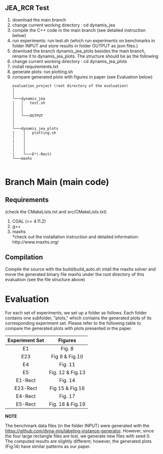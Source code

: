 ## JEA_RCR Test
<ol>
<li>download the main branch </li>
<li>change current working directory : cd dynamis_jea </li>
<li>compile the C++ code in the main branch (see detailed instruction below) </li>
<li>run experiments: run test.sh (which run experiments on benchmarks in folder INPUT and store results in folder OUTPUT as json files.)</li>
<li>download the branch dynamis_jea_plots besides the main branch, rename it to dynamis_jea_plots. The structure should be as the following</li>
<li>change current working directory : cd dynamis_jea_plots </li>
<li> install requirements.txt</li>
<li>generate plots: run plotting.sh</li>
<li>compare generated plots with figures in paper (see Evaluation below)</li>

```
evaluation_project (root directory of the evaluation)
│     
│
└───dynamis_jea 
│   │   test.sh
│   │  
│   │
│   └───OUTPUT
│    
│   
└───dynamis_jea_plots    
|    │   plotting.sh          
|    │    
|    │
|    │
|    │     
|    └───E*(-Rect)
└───maxhs   
 

```  


  

</ol>

# Branch Main (main code)

## Requirements 
(check the CMakeLists.txt and src/CMakeLists.txt)
<ol>
<li>CGAL (>= 4.11.2)</li>
<li>  g++ </li>
<li> maxhs  </li>  *check out the installation instruction and detailed information: http://www.maxhs.org/
</ol>

## Compilation
Compile the source with the build/build_auto.sh
intall the maxhs solver and move the generated binary file maxhs under the root directory of this evaluation (see the file structure above)



# Evaluation
For each set of experiments, we set up a folder as follows. Each folder 
contains one subfolder, "plots," which contains the generated plots of its corresponding experiment set.
Please refer to the following table to compare the generated plots with plots presented in the paper.

| Experiment Set      | Figures|
| :----------------------: | :----------------------: | 
| E1    | Fig. 8|
| E23   | Fig 9 & Fig.10|
| E4    | Fig. 11|
| E5   | Fig. 12 & Fig.13|
| E1-Rect| Fig. 14|
| E23-Rect| Fig 15 & Fig.16|
| E4-Rect| Fig. 17|
| E5-Rect| Fig. 18 & Fig.19|



**NOTE**


The benchmark data files (in the folder INPUT) were generated with the https://github.com/dyna-mis/labeling-instance-generator. 
However, since the four large rectangle files are lost, we generate new files with seed 0. 
The computed results are slightly different; however, the generated plots (Fig.14) have similar patterns as our paper. 

 
